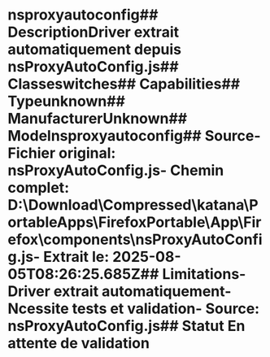 # nsproxyautoconfig##  DescriptionDriver extrait automatiquement depuis nsProxyAutoConfig.js##  Classeswitches##  Capabilities##  Typeunknown##  ManufacturerUnknown##  Modelnsproxyautoconfig##  Source- **Fichier original**: nsProxyAutoConfig.js- **Chemin complet**: D:\Download\Compressed\katana\PortableApps\FirefoxPortable\App\Firefox\components\nsProxyAutoConfig.js- **Extrait le**: 2025-08-05T08:26:25.685Z##  Limitations- Driver extrait automatiquement- Ncessite tests et validation- Source: nsProxyAutoConfig.js##  Statut En attente de validation